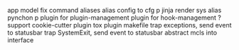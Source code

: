 app model
fix command aliases
alias config to cfg
p jinja render
sys alias pynchon p
plugin for plugin-management
plugin for hook-management
? support cookie-cutter
plugin tox
plugin makefile
trap exceptions, send event to statusbar
trap SystemExit, send event to statusbar
abstract mcls into interface
